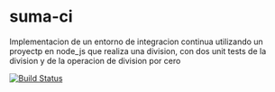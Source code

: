 # suma-ci
Implementacion de un entorno de integracion continua utilizando un proyectp en node_js que realiza una division, con dos unit tests de la division y de la operacion de division por cero

[![Build Status](https://travis-ci.org/diegopm2000/CalculatorNodeJS.svg?branch=master)](https://travis-ci.org/diegopm2000/CalculatorNodeJS)
